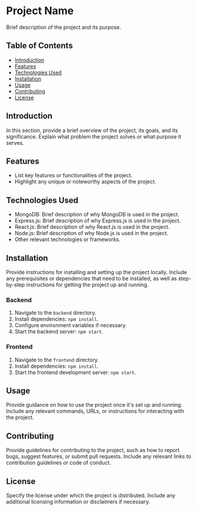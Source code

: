 # Project Name

Brief description of the project and its purpose.

## Table of Contents

- [Introduction](#introduction)
- [Features](#features)
- [Technologies Used](#technologies-used)
- [Installation](#installation)
- [Usage](#usage)
- [Contributing](#contributing)
- [License](#license)

## Introduction

In this section, provide a brief overview of the project, its goals, and its significance. Explain what problem the project solves or what purpose it serves.

## Features

- List key features or functionalities of the project.
- Highlight any unique or noteworthy aspects of the project.

## Technologies Used

- MongoDB: Brief description of why MongoDB is used in the project.
- Express.js: Brief description of why Express.js is used in the project.
- React.js: Brief description of why React.js is used in the project.
- Node.js: Brief description of why Node.js is used in the project.
- Other relevant technologies or frameworks.

## Installation

Provide instructions for installing and setting up the project locally. Include any prerequisites or dependencies that need to be installed, as well as step-by-step instructions for getting the project up and running.

### Backend

1. Navigate to the `backend` directory.
2. Install dependencies: `npm install`.
3. Configure environment variables if necessary.
4. Start the backend server: `npm start`.

### Frontend

1. Navigate to the `frontend` directory.
2. Install dependencies: `npm install`.
3. Start the frontend development server: `npm start`.

## Usage

Provide guidance on how to use the project once it's set up and running. Include any relevant commands, URLs, or instructions for interacting with the project.

## Contributing

Provide guidelines for contributing to the project, such as how to report bugs, suggest features, or submit pull requests. Include any relevant links to contribution guidelines or code of conduct.

## License

Specify the license under which the project is distributed. Include any additional licensing information or disclaimers if necessary.
